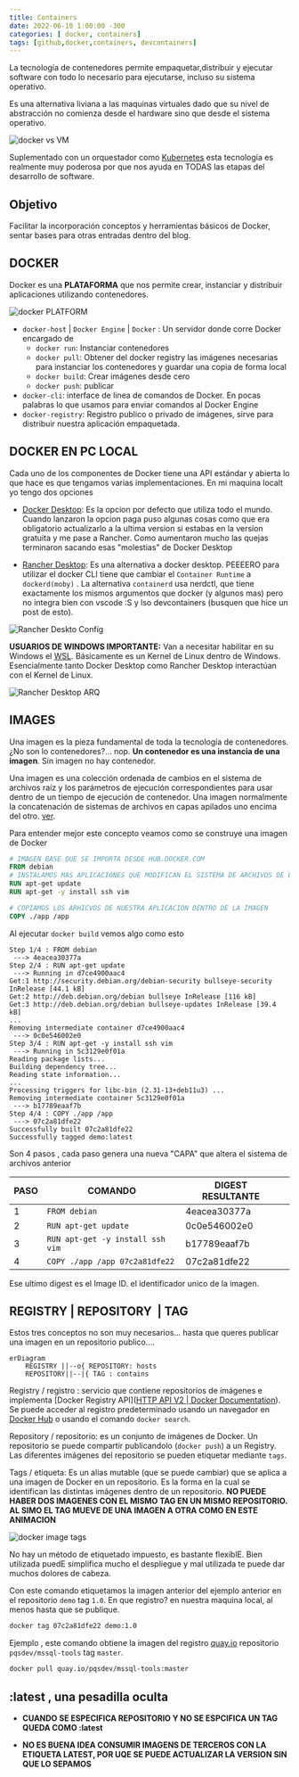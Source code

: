 ```yaml
---
title: Containers
date: 2022-06-10 1:00:00 -300
categories: [ docker, containers]
tags: [github,docker,containers, devcontainers]
---
```


La tecnología de contenedores permite empaquetar,distribuir y ejecutar software con todo lo necesario para ejecutarse, incluso su sistema operativo.

Es una alternativa liviana a las maquinas virtuales dado que su nivel de abstracción no comienza desde el hardware sino que desde el sistema operativo.

![docker vs VM](/assets/img/container_vs_vm.png)

Suplementado con un orquestador como [Kubernetes](kubernetes.io) esta tecnología es realmente muy poderosa por que nos ayuda en TODAS las etapas del desarrollo de software.

## Objetivo

Facilitar la incorporación conceptos y herramientas básicos de Docker, sentar bases para otras entradas dentro del blog.

## DOCKER

Docker es una **PLATAFORMA** que nos permite crear, instanciar y distribuir aplicaciones utilizando contenedores.

![docker PLATFORM](/assets/img/docker_suite.svg)

- `docker-host` | `Docker Engine` | `Docker` : Un servidor donde corre Docker encargado de
  - `docker run`: Instanciar contenedores
  - `docker pull`: Obtener del docker registry las imágenes necesarias para instanciar los contenedores y guardar una copia de forma local
  - `docker build`: Crear imágenes desde cero
  - `docker push`: publicar
- `docker-cli`: interface de linea de comandos de Docker. En pocas palabras lo que usamos para enviar comandos al Docker Engine
- `docker-registry`: Registro publico o privado de imágenes, sirve para distribuir nuestra aplicación empaquetada.

## DOCKER EN PC LOCAL

Cada uno de los componentes de Docker tiene una API estándar y abierta lo que hace es que tengamos varias implementaciones. En mi maquina localt yo tengo dos opciones

- [Docker Desktop](https://docs.docker.com/get-docker/): Es la opcion por defecto que utiliza todo el mundo. Cuando lanzaron la opcion paga puso algunas cosas como que era obligatorio actualizarlo a la ultima version si estabas en la version gratuita y me pase a Rancher. Como aumentaron mucho las quejas terminaron sacando esas "molestias" de Docker Desktop

- [Rancher Desktop](https://rancherdesktop.io/): Es una alternativa a docker desktop.  PEEEERO para utilizar el docker CLI tiene que cambiar el `Container Runtime` a `dockerd(moby)` . La alternativa `containerd` usa nerdctl, que tiene exactamente los mismos argumentos que docker (y algunos mas) pero no integra bien con vscode :S y lso devcontainers (busquen que hice un post de esto).

![Rancher Deskto Config](https://docs.rancherdesktop.io/assets/images/intro-dda4d7e855cb21ce875e945c97fb7bd0.png)

**USUARIOS DE WINDOWS IMPORTANTE:** Van a necesitar habilitar en su Windows el [WSL](https://docs.microsoft.com/en-us/windows/wsl/install). Básicamente es un Kernel de Linux dentro de Windows. Esencialmente tanto Docker Desktop como Rancher Desktop interactúan con el Kernel de Linux.

![Rancher Desktop ARQ](/assets/img/rancher_desktop.svg)

## IMAGES

Una imagen es la pieza fundamental de toda la tecnología de contenedores. ¿No son lo contenedores?... nop. **Un contenedor es una instancia de una imagen**. Sin imagen no hay contenedor.

Una imagen es una colección ordenada de cambios en el sistema de archivos raíz y los parámetros de ejecución correspondientes para usar dentro de un tiempo de ejecución de contenedor. Una imagen normalmente la concatenación de sistemas de archivos en capas apilados uno encima del otro. [ver](https://docs.docker.com/glossary/#container-image).

Para entender mejor este concepto veamos como se construye una imagen de Docker

```dockerfile
# IMAGEN BASE QUE SE IMPORTA DESDE HUB.DOCKER.COM
FROM debian
# INSTALAMOS MAS APLICACIONES QUE MODIFICAN EL SISTEMA DE ARCHIVOS DE LA IMAGEN BASE
RUN apt-get update
RUN apt-get -y install ssh vim

# COPIAMOS LOS ARHICVOS DE NUESTRA APLICACION DENTRO DE LA IMAGEN
COPY ./app /app
```

Al ejecutar `docker build` vemos algo como esto

```
Step 1/4 : FROM debian
 ---> 4eacea30377a
Step 2/4 : RUN apt-get update
 ---> Running in d7ce4900aac4
Get:1 http://security.debian.org/debian-security bullseye-security InRelease [44.1 kB]
Get:2 http://deb.debian.org/debian bullseye InRelease [116 kB]
Get:3 http://deb.debian.org/debian bullseye-updates InRelease [39.4 kB]
...
Removing intermediate container d7ce4900aac4
 ---> 0c0e546002e0
Step 3/4 : RUN apt-get -y install ssh vim
 ---> Running in 5c3129e0f01a
Reading package lists...
Building dependency tree...
Reading state information...
...
Processing triggers for libc-bin (2.31-13+deb11u3) ...
Removing intermediate container 5c3129e0f01a
 ---> b17789eaaf7b
Step 4/4 : COPY ./app /app
 ---> 07c2a81dfe22
Successfully built 07c2a81dfe22
Successfully tagged demo:latest
```

Son 4 pasos , cada paso genera una nueva "CAPA" que altera el sistema de archivos anterior 

| PASO | COMANDO                          | DIGEST RESULTANTE |     |
| ---- | -------------------------------- | ----------------- | --- |
| 1    | `FROM debian`                    | 4eacea30377a      |     |
| 2    | `RUN apt-get update`             | 0c0e546002e0      |     |
| 3    | `RUN apt-get -y install ssh vim` | b17789eaaf7b      |     |
| 4    | `COPY ./app /app 07c2a81dfe22`   | 07c2a81dfe22      |     |

Ese ultimo digest es el Image ID. el identificador unico de la imagen.

## REGISTRY | REPOSITORY  | TAG

Estos tres conceptos no son muy necesarios... hasta que queres publicar una imagen en un repositorio publico....

```mermaid
erDiagram
    REGISTRY ||--o{ REPOSITORY: hosts
    REPOSITORY||--|{ TAG : contains
```

Registry / registro : servicio que contiene repositorios de imágenes e implementa [Docker Registry API]([HTTP API V2 | Docker Documentation](https://docs.docker.com/registry/spec/api/)). Se puede acceder al registro predeterminado usando un navegador en [Docker Hub](https://hub.docker.com/) o usando el comando  `docker search`.



Repository / repositorio:  es un conjunto de imágenes de Docker. Un repositorio se puede compartir publicandolo (`docker push`) a un Registry. Las diferentes imágenes del repositorio se pueden etiquetar mediante `tags`.




Tags / etiqueta: Es un alias mutable (que se puede cambiar) que se aplica a una imagen de Docker en un repositorio. Es la forma en la cual se identifican las distintas imágenes dentro de un repositorio. **NO PUEDE HABER DOS IMAGENES CON EL MISMO TAG EN UN MISMO REPOSITORIO. AL SIMO EL TAG MUEVE DE UNA IMAGEN A OTRA COMO EN ESTE ANIMACION**

![docker image tags](G:\src\github\yuudj\yuudj.github.io\assets\img\docker_image_tag.gif)



No hay un método de etiquetado impuesto, es bastante flexiblE. Bien utilizada puedE simplifica mucho el despliegue y mal utilizada te puede dar muchos dolores de cabeza.



Con este comando etiquetamos la imagen anterior del ejemplo anterior en el repositorio `demo` tag `1.0`. En que registro? en nuestra maquina local, al menos hasta que se publique.

```bash
docker tag 07c2a81dfe22 demo:1.0
```

Ejemplo , este comando obtiene la imagen del registro [quay.io](quay.io) repositorio `pqsdev/mssql-tools` tag `master`.

```bash
docker pull quay.io/pqsdev/mssql-tools:master
```

## :latest , una pesadilla oculta

- **CUANDO SE ESPECIFICA REPOSITORIO Y NO SE ESPCIFICA UN TAG QUEDA COMO :latest** 

- **NO ES BUENA IDEA CONSUMIR IMAGENS DE TERCEROS CON LA ETIQUETA LATEST, POR UQE SE PUEDE ACTUALIZAR LA VERSION SIN QUE LO SEPAMOS**
